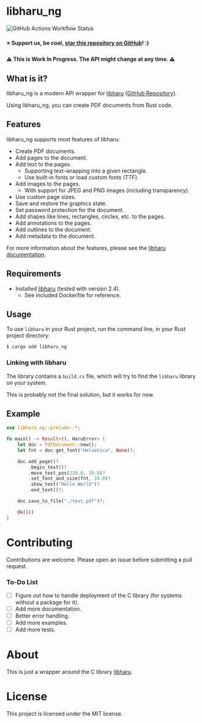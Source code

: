 # libharu_ng

![GitHub Actions Workflow Status](https://img.shields.io/github/actions/workflow/status/bastibense/libharu_ng/master-build-test.yml)

#### ⭐ Support us, be cool, [star this repository on GitHub](https://github.com/bastibense/libharu_ng)! :)

#### ⚠️ This is Work In Progress. The API might change at any time. ⚠️

## What is it?

libharu_ng is a modern API wrapper for [libharu](http://libaru.org/) ([GitHub Repository](https://github.com/libharu/libharu)).

Using libharu_ng, you can create PDF documents from Rust code.

## Features

libharu_ng supports most features of libharu:

- Create PDF documents.
- Add pages to the document.
- Add text to the pages.
  - Supporting text-wrapping into a given rectangle.
  - Use built-in fonts or load custom fonts (TTF).
- Add images to the pages.
  - With support for JPEG and PNG images (including transparency).
- Use custom page sizes.
- Save and restore the graphics state.
- Set password protection for the document.
- Add shapes like lines, rectangles, circles, etc. to the pages.
- Add annotations to the pages.
- Add outlines to the document.
- Add metadata to the document.

For more information about the features, please see the [libharu documentation](http://libharu.org).

## Requirements

- Installed [libharu](http://libharu.org/) (tested with version 2.4).
  - See included Dockerfile for reference.

## Usage

To use `libharu` in your Rust project, run the command line, in your Rust project directory:

```bash
$ cargo add libharu_ng
```

### Linking with libharu

The library contains a `build.rs` file, which will try to find the `libharu` library on your system.

This is probably not the final solution, but it works for now.

## Example

```rust
use libharu_ng::prelude::*;

fn main() -> Result<(), HaruError> {
    let doc = PdfDocument::new();
    let fnt = doc.get_font("Helvetica", None)?;

    doc.add_page()?
        .begin_text()?
        .move_text_pos(220.0, 20.0)?
        .set_font_and_size(fnt, 24.0)?
        .show_text("Hello World")?
        .end_text()?;

    doc.save_to_file("./test.pdf")?;

    Ok(())
}
```

# Contributing

Contributions are welcome. Please open an issue before submitting a pull request.

### To-Do List

- [ ] Figure out how to handle deployment of the C library (for systems without a package for it).
- [ ] Add more documentation.
- [ ] Better error handling.
- [ ] Add more examples.
- [ ] Add more tests.

# About

This is just a wrapper around the C library [libharu](http://libharu.org/).

# License

This project is licensed under the MIT license.
